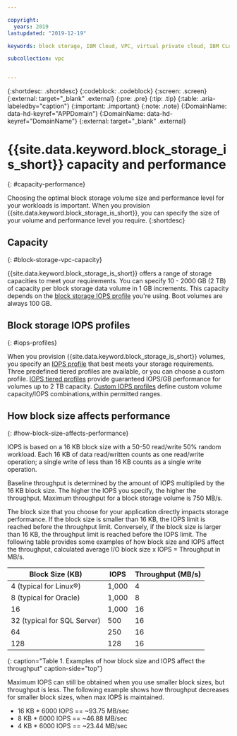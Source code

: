 ```yaml
---

copyright:
  years: 2019
lastupdated: "2019-12-19"

keywords: block storage, IBM Cloud, VPC, virtual private cloud, IBM CLoud, volume, data storage, volume capacity, classic, virtual server

subcollection: vpc


---
```


{:shortdesc: .shortdesc}
{:codeblock: .codeblock}
{:screen: .screen}
{:external: target="_blank" .external}
{:pre: .pre}
{:tip: .tip}
{:table: .aria-labeledby="caption"}
{:important: .important}
{:note: .note}
{:DomainName: data-hd-keyref="APPDomain"}
{:DomainName: data-hd-keyref="DomainName"}
{:external: target="_blank" .external}

# {{site.data.keyword.block_storage_is_short}} capacity and performance
{: #capacity-performance}

Choosing the optimal block storage volume size and performance level for your workloads is important. When you provision {{site.data.keyword.block_storage_is_short}}, you can specify the size of your volume and performance level you require.
{:shortdesc}

## Capacity
{: #block-storage-vpc-capacity}

{{site.data.keyword.block_storage_is_short}} offers a range of storage capacities to meet your requirements.
You can specify 10 - 2000 GB (2 TB) of capacity per block storage data volume in 1 GB increments. This capacity depends on the [block storage IOPS profile](#iops-profiles) you're using. Boot volumes are always 100 GB.

## Block storage IOPS profiles
{: #iops-profiles}

When you provision {{site.data.keyword.block_storage_is_short}} volumes, you specify an [IOPS profile](/docs/vpc?topic=vpc-block-storage-profiles) that best meets your storage requirements. Three predefined tiered profiles are available, or you can choose a custom profile. [IOPS tiered profiles](/docs/vpc?topic=vpc-block-storage-profiles#tiers) provide guaranteed IOPS/GB performance for volumes up to 2 TB capacity. [Custom IOPS profiles](/docs/vpc?topic=vpc-block-storage-profiles#custom) define custom volume capacity/IOPS combinations,within permitted ranges.

## How block size affects performance
{: #how-block-size-affects-performance}

IOPS is based on a 16 KB block size with a 50-50 read/write 50% random workload. Each 16 KB of data read/written counts as one read/write operation; a single write of less than 16 KB counts as a single write operation.

Baseline throughput is determined by the amount of IOPS multiplied by the 16 KB block size. The higher the IOPS you specify, the higher the throughput. Maximum throughput for a block storage volume is 750 MB/s.

The block size that you choose for your application directly impacts storage performance. If the block size is smaller than 16 KB, the IOPS limit is reached before the throughput limit. Conversely, if the block size is larger than 16 KB, the throughput limit is reached before the IOPS limit. The following table provides some examples of how block size and IOPS affect the throughput, calculated average I/O block size x IOPS = Throughput in MB/s.

| Block Size (KB) | IOPS | Throughput (MB/s) |
|-----------------|------|-------------------|
| 4 (typical for Linux&reg;) | 1,000 | 4 |
| 8 (typical for Oracle) | 1,000  | 8 |
| 16 | 1,000 | 16 |
| 32 (typical for SQL Server) | 500 | 16 |
| 64 | 250 | 16 |
| 128 | 128 | 16 |
{: caption="Table 1. Examples of how block size and IOPS affect the throughput" caption-side="top"}

Maximum IOPS can still be obtained when you use smaller block sizes, but throughput is less. The following example shows how throughput decreases for smaller block sizes, when max IOPS is maintained.

* 16 KB * 6000 IOPS == ~93.75 MB/sec
* 8 KB * 6000 IOPS == ~46.88 MB/sec
* 4 KB * 6000 IOPS == ~23.44 MB/sec